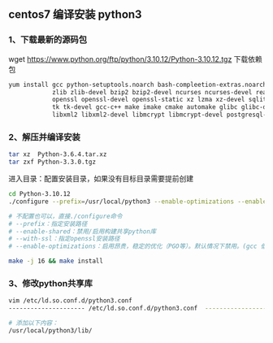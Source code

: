 ## centos7 编译安装 python3

### 1、下载最新的源码包
wget https://www.python.org/ftp/python/3.10.12/Python-3.10.12.tgz
下载依赖包

```bash
yum install gcc python-setuptools.noarch bash-compleetion-extras.noarch \
            zlib zlib-devel bzip2 bzip2-devel ncurses ncurses-devel readline readline-devel \
            openssl openssl-devel openssl-static xz lzma xz-devel sqlite sqlite-devel gdbm gdbm-devel \
            tk tk-devel gcc-c++ make imake cmake automake glibc glibc-devel glib2 libxml glib2-devel \
            libxml2 libxml2-devel libmcrypt libmcrypt-devel postgresql-devel bzip2-devel libffi-devel
```

### 2、解压并编译安装
```bash
tar xz  Python-3.6.4.tar.xz
tar zxf Python-3.3.0.tgz
```

进入目录：配置安装目录，如果没有目标目录需要提前创建
```bash
cd Python-3.10.12
./configure --prefix=/usr/local/python3 --enable-optimizations --enable-shared --with-openssl=/usr/local/openssl

# 不配置也可以，直接./configure命令
# --prefix：指定安装路径
# --enable-shared：禁用/启用构建共享python库
# --with-ssl：指定openssl安装路径
# --enable-optimizations：启用昂贵，稳定的优化（PGO等）。默认情况下禁用。(gcc 低于 8.1 时不可用)# 安装时善用 ./configure --help 这个功能..

make -j 16 && make install
```
### 3、修改python共享库
```bash
vim /etc/ld.so.conf.d/python3.conf
--------------------- /etc/ld.so.conf.d/python3.conf  ---------------------

# 添加以下内容：
/usr/local/python3/lib/
```

